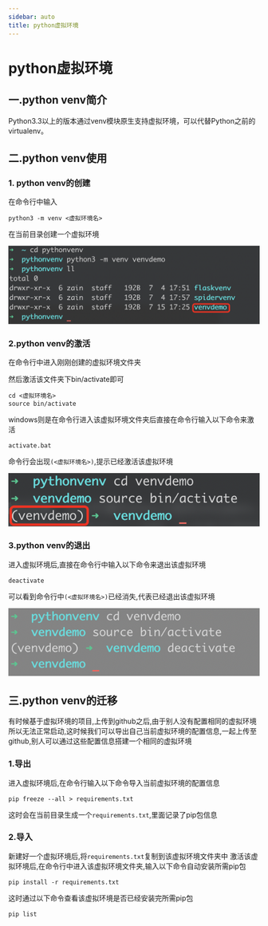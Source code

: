 ```yaml
---
sidebar: auto
title: python虚拟环境
---
```

# python虚拟环境



## 一.python venv简介

Python3.3以上的版本通过venv模块原生支持虚拟环境，可以代替Python之前的virtualenv。



## 二.python venv使用

### 1. python venv的创建

在命令行中输入

```shell
python3 -m venv <虚拟环境名>
```

在当前目录创建一个虚拟环境

![](../../.vuepress/public/assets/img/pythonvenv/1.png)

### 2.python venv的激活

在命令行中进入刚刚创建的虚拟环境文件夹

然后激活该文件夹下bin/activate即可

```shell
cd <虚拟环境名>
source bin/activate
```

windows则是在命令行进入该虚拟环境文件夹后直接在命令行输入以下命令来激活

```
activate.bat
```

命令行会出现`(<虚拟环境名>)`,提示已经激活该虚拟环境

![](../../.vuepress/public/assets/img/pythonvenv/2.png)

### 3.python venv的退出

进入虚拟环境后,直接在命令行中输入以下命令来退出该虚拟环境

```
deactivate
```

可以看到命令行中`(<虚拟环境名>)`已经消失,代表已经退出该虚拟环境

![](../../.vuepress/public/assets/img/pythonvenv/3.png)


## 三.python venv的迁移
有时候基于虚拟环境的项目,上传到github之后,由于别人没有配置相同的虚拟环境所以无法正常启动,这时候我们可以导出自己当前虚拟环境的配置信息,一起上传至github,别人可以通过这些配置信息搭建一个相同的虚拟环境
### 1.导出
进入虚拟环境后,在命令行输入以下命令导入当前虚拟环境的配置信息
```
pip freeze --all > requirements.txt
```
这时会在当前目录生成一个`requirements.txt`,里面记录了pip包信息

### 2.导入
新建好一个虚拟环境后,将`requirements.txt`复制到该虚拟环境文件夹中
激活该虚拟环境后,在命令行中进入该虚拟环境文件夹,输入以下命令自动安装所需pip包
```
pip install -r requirements.txt
```
这时通过以下命令查看该虚拟环境是否已经安装完所需pip包
```
pip list
```